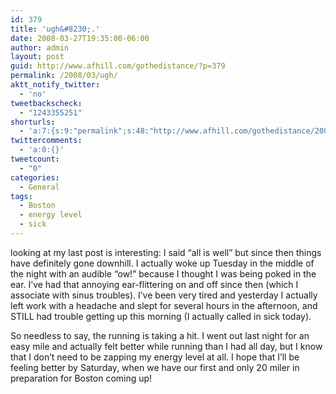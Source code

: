 ```yaml
---
id: 379
title: 'ugh&#8230;.'
date: 2008-03-27T19:35:00-06:00
author: admin
layout: post
guid: http://www.afhill.com/gothedistance/?p=379
permalink: /2008/03/ugh/
aktt_notify_twitter:
  - 'no'
tweetbackscheck:
  - "1243355251"
shorturls:
  - 'a:7:{s:9:"permalink";s:48:"http://www.afhill.com/gothedistance/2008/03/ugh/";s:7:"tinyurl";s:25:"http://tinyurl.com/o5wnnp";s:4:"isgd";s:17:"http://is.gd/F4HQ";s:5:"bitly";s:20:"http://bit.ly/19c9Zd";s:5:"snipr";s:22:"http://snipr.com/isxy8";s:5:"snurl";s:22:"http://snurl.com/isxy8";s:7:"snipurl";s:24:"http://snipurl.com/isxy8";}'
twittercomments:
  - 'a:0:{}'
tweetcount:
  - "0"
categories:
  - General
tags:
  - Boston
  - energy level
  - sick
---
```

looking at my last post is interesting: I said &#8220;all is well&#8221; but since then things have definitely gone downhill. I actually woke up Tuesday in the middle of the night with an audible &#8220;ow!&#8221; because I thought I was being poked in the ear. I&#8217;ve had that annoying ear-flittering on and off since then (which I associate with sinus troubles). I&#8217;ve been very tired and yesterday I actually left work with a headache and slept for several hours in the afternoon, and STILL had trouble getting up this morning (I actually called in sick today).

So needless to say, the running is taking a hit. I went out last night for an easy mile and actually felt better while running than I had all day, but I know that I don&#8217;t need to be zapping my energy level at all. I hope that I&#8217;ll be feeling better by Saturday, when we have our first and only 20 miler in preparation for Boston coming up!